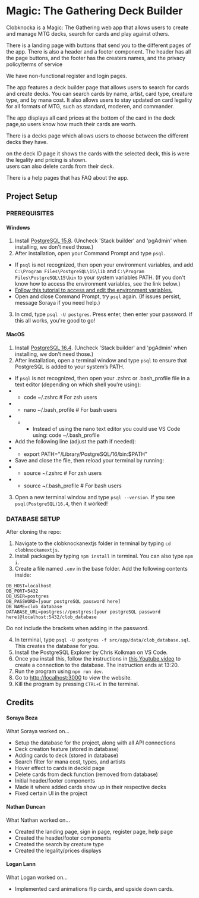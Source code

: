 
# Magic: The Gathering Deck Builder

Clobknocka is a Magic: The Gathering web app that allows users to create and manage MTG decks, search for cards and play against others.

There is a landing page with buttons that send you to the different pages of the app. 
There is also a header and a footer component.
The header has all the page buttons, and the footer has the creaters names, and the privacy policy/terms of service

We have non-functional register and login pages.

The app features a deck builder page that allows users to search for cards and create decks.
You can search cards by name, artist, card type, creature type, and by mana cost.
It also allows users to stay updated on card legality for all formats of MTG, such as standard, moderen, and commander. 

The app displays all card prices at the bottom of the card in the deck page,so users know how much their cards are worth.

There is a decks page which allows users to choose between the different decks they have. 

on the deck ID page it shows the cards with the selected deck, this is were the legality and pricing is shown.  
users can also delete cards from their deck.

There is a help pages that has FAQ about the app.

## Project Setup
### PREREQUISITES
#### Windows

1. Install [PostgreSQL 15.8](https://www.enterprisedb.com/downloads/postgres-postgresql-downloads). (Uncheck 'Stack builder' and 'pgAdmin' when installing, we don't need those.)
2. After installation, open your Command Prompt and type `psql`.

- If `psql` is not recognized, then open your environment variables, and add `C:\Program Files\PostgreSQL\15\lib` and `C:\Program Files\PostgreSQL\15\bin` to your system variables PATH. (If you don't know how to access the environment variables, see the link below.)
- [Follow this tutorial to access and edit the environment variables.](https://www.c-sharpcorner.com/article/how-to-addedit-path-environment-variable-in-windows-11/#:~:text=We%20require%20permission%20from%20the,if%20you%20are%20not%20one.&text=Press%20Windows%2BR%2C%20type%20%22,%22%20and%20press%20%22Ok%22.)
- Open and close Command Prompt, try `psql` again. (If issues persist, message Soraya if you need help.)

3. In cmd, type `psql -U postgres`. Press enter, then enter your password. If this all works, you're good to go!

#### MacOS

1. Install [PostgreSQL 16.4](https://www.enterprisedb.com/downloads/postgres-postgresql-downloads). (Uncheck 'Stack builder' and 'pgAdmin' when installing, we don't need those.)
2. After installation, open a terminal window and type `psql` to ensure that PostgreSQL is added to your system’s PATH.

- If `psql` is not recognized, then open your .zshrc or .bash_profile file in a text editor (depending on which shell you’re using):
- - code ~/.zshrc # For zsh users
- - nano ~/.bash_profile # For bash users
- - - Instead of using the nano text editor you could use VS Code using: code ~/.bash_profile
- Add the following line (adjust the path if needed):
- - export PATH="/Library/PostgreSQL/16/bin:$PATH"
- Save and close the file, then reload your terminal by running:
- - source ~/.zshrc # For zsh users
- - source ~/.bash_profile # For bash users

3. Open a new terminal window and type `psql --version`. If you see `psql(PostgreSQL)16.4`, then it worked!

### DATABASE SETUP

After cloning the repo:

1. Navigate to the clobknockanextjs folder in terminal by typing `cd clobknockanextjs`.
2. Install packages by typing `npm install` in terminal. You can also type `npm i`.
3. Create a file named `.env` in the base folder. Add the following contents inside:

```
DB_HOST=localhost
DB_PORT=5432
DB_USER=postgres
DB_PASSWORD=[your postgreSQL password here]
DB_NAME=clob_database
DATABASE_URL=postgres://postgres:[your postgreSQL password here]@localhost:5432/clob_database
```
Do not include the brackets when adding in the password. 

4. In terminal, type `psql -U postgres -f src/app/data/clob_database.sql`. This creates the database for you.
5. Install the PostgreSQL Explorer by Chris Kolkman on VS Code.
6. Once you install this, follow the instructions in [this Youtube video](https://youtu.be/ezjoDYs72GA?si=0U7jKxL2xwNuQ5YR&t=680) to create a connection to the database. The instruction ends at 13:20.
7. Run the program using `npm run dev`.
8. Go to <http://localhost:3000> to view the website.
9. Kill the program by pressing `CTRL+C` in the terminal.

## Credits
#### Soraya Boza
What Soraya worked on...
* Setup the database for the project, along with all API connections
* Deck creation feature (stored in database)
* Adding cards to deck (stored in database)
* Search filter for mana cost, types, and artists
* Hover effect to cards in deckId page
* Delete cards from deck function (removed from database)
* Initial header/footer components
* Made it where added cards show up in their respective decks
* Fixed certain UI in the project
#### Nathan Duncan
What Nathan worked on...
* Created the landing page, sign in page, register page, help page
* Created the header/footer components
* Created the search by  creature type
* Created the legality/prices displays
#### Logan Lann
What Logan worked on...
* Implemented card animations flip cards, and upside down cards.

